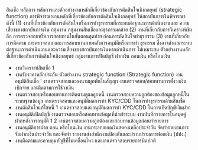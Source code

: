 สินเชื่อ
หลักการ
หลักการและตัวอย่างงานหลักที่เกี่ยวข้องกับการตัดสินใจเชิงกลยุทธ์ (strategic function)
การพิจารณางานหลักที่เกี่ยวข้องกับการตัดสินใจเชิงกลยุทธ์ ให้สถาบันการเงินพิจารณา ดังนี้
(1) งานที่เกี่ยวข้องกับการตัดสินใจหรือการทำธุรกรรมที่กระทบต่อฐานะการดำเนินงานและ
ความเสี่ยงของสถาบันการเงิน
กลุ่มงาน
กลุ่มงานสินเชื่อและธุรกรรมคล้าย
(2) งานที่เกี่ยวกับการวิเคราะห์เชิงลึก การตรวจสอบหรือการสอบทานในขั้นตอนสุดท้าย
ก่อนการตัดสินใจทําธุรกรรม
(3) งานที่เกี่ยวกับการติดตาม การตรวจสอบ และการสอบทานภายหลังการอนุมัติหรือการทํา
ธุรกรรม ซึ่งอาจส่งผลกระทบต่อฐานะการดำเนินงานและความเสี่ยงของสถาบันการเงินหากดำเนินการ
ไม่เหมาะสม
ตัวอย่างงานหลักที่เกี่ยวข้องกับการตัดสินใจเชิงกลยุทธ์
กลุ่มงานการเปิดบัญชี ฝากเงิน
ถอนเงิน หรือโอนเงิน
- งานวิเคราะห์สินเชื่อ 1
- งานรับราคาหลักประกัน
ตัวอย่างงาน strategic function
(Strategic function)
งานอนุมัติสินเชื่อ '
งานตรวจสอบและลงนามผูกพันในสัญญา
งานตรวจสอบ/สอบทานการตั้งวงเงิน เบิกจ่าย และติดตามการใช้วงเงิน
- งานตรวจสอบหรือสอบทานการติดตามดูแลลูกหนี้
งานตรวจสอบความถูกต้องของข้อมูลลูกหนี้ในระบบฐานข้อมูล
งานตรวจสอบและอนุมัติผลการทำ KYC/CDD ในการทำธุรกรรมด้านสินเชื่อ
- งานตัดสินใจแก้ไขหนี้ 1
งานตรวจสอบและอนุมัติผลการทำ KYC/CDD ในการเปิดบัญชีเงินฝาก
- งานอนุมัติเปิดบัญชี
งานตรวจสอบหรือสอบทานข้อมูลที่นําเข้าระบบ
งานบันทีกรายการในสมุดคู่ฝากหลังการอนุมัติ
1
2
งานตรวจสอบความถูกต้องและสอบทานข้อมูลก่อนทำรายการ
- งานอนุมัติการฝาก ถอน หรือโอนเงิน
งานกระทบยอดเงินสดคงเหลือประจำวัน จัดทำรายงานการรับฝากเงินประจำวัน และจัดทำ
รายงานส่งสำนักงานป้องกันและปราบปรามการฟอกเงิน (ปปง.)
- งานติดตามและควบคุมบัญชีที่ไม่เคลื่อนไหว และงานตรวจสอบรายการผิดปกติ
